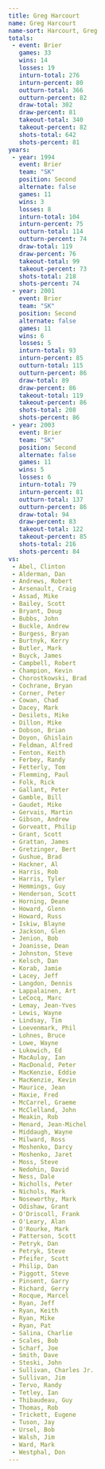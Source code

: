 ```yaml
---
title: Greg Harcourt
name: Greg Harcourt
name-sort: Harcourt, Greg
totals:
 - event: Brier
   games: 33
   wins: 14
   losses: 19
   inturn-total: 276
   inturn-percent: 80
   outturn-total: 366
   outturn-percent: 82
   draw-total: 302
   draw-percent: 81
   takeout-total: 340
   takeout-percent: 82
   shots-total: 642
   shots-percent: 81
years:
 - year: 1994
   event: Brier
   team: "SK"
   position: Second
   alternate: false
   games: 11
   wins: 3
   losses: 8
   inturn-total: 104
   inturn-percent: 75
   outturn-total: 114
   outturn-percent: 74
   draw-total: 119
   draw-percent: 76
   takeout-total: 99
   takeout-percent: 73
   shots-total: 218
   shots-percent: 74
 - year: 2001
   event: Brier
   team: "SK"
   position: Second
   alternate: false
   games: 11
   wins: 6
   losses: 5
   inturn-total: 93
   inturn-percent: 85
   outturn-total: 115
   outturn-percent: 86
   draw-total: 89
   draw-percent: 86
   takeout-total: 119
   takeout-percent: 86
   shots-total: 208
   shots-percent: 86
 - year: 2003
   event: Brier
   team: "SK"
   position: Second
   alternate: false
   games: 11
   wins: 5
   losses: 6
   inturn-total: 79
   inturn-percent: 81
   outturn-total: 137
   outturn-percent: 86
   draw-total: 94
   draw-percent: 83
   takeout-total: 122
   takeout-percent: 85
   shots-total: 216
   shots-percent: 84
vs:
 - Abel, Clinton
 - Alderman, Dan
 - Andrews, Robert
 - Arsenault, Craig
 - Assad, Mike
 - Bailey, Scott
 - Bryant, Doug
 - Bubbs, John
 - Buckle, Andrew
 - Burgess, Bryan
 - Burtnyk, Kerry
 - Butler, Mark
 - Buyck, James
 - Campbell, Robert
 - Champion, Kevin
 - Chorostkowski, Brad
 - Cochrane, Bryan
 - Corner, Peter
 - Cowan, Chad
 - Dacey, Mark
 - Desilets, Mike
 - Dillon, Mike
 - Dobson, Brian
 - Doyon, Ghislain
 - Feldman, Alfred
 - Fenton, Keith
 - Ferbey, Randy
 - Fetterly, Tom
 - Flemming, Paul
 - Folk, Rick
 - Gallant, Peter
 - Gamble, Bill
 - Gaudet, Mike
 - Gervais, Martin
 - Gibson, Andrew
 - Gorveatt, Philip
 - Grant, Scott
 - Grattan, James
 - Gretzinger, Bert
 - Gushue, Brad
 - Hackner, Al
 - Harris, Rob
 - Harris, Tyler
 - Hemmings, Guy
 - Henderson, Scott
 - Horning, Deane
 - Howard, Glenn
 - Howard, Russ
 - Iskiw, Blayne
 - Jackson, Glen
 - Jenion, Bob
 - Joanisse, Dean
 - Johnston, Steve
 - Kelsch, Dan
 - Korab, Jamie
 - Lacey, Jeff
 - Langdon, Dennis
 - Lappalainen, Art
 - LeCocq, Marc
 - Lemay, Jean-Yves
 - Lewis, Wayne
 - Lindsay, Tim
 - Loevenmark, Phil
 - Lohnes, Bruce
 - Lowe, Wayne
 - Lukowich, Ed
 - MacAulay, Ian
 - MacDonald, Peter
 - MacKenzie, Eddie
 - MacKenzie, Kevin
 - Maurice, Jean
 - Maxie, Fred
 - McCarrel, Graeme
 - McClelland, John
 - Meakin, Rob
 - Menard, Jean-Michel
 - Middaugh, Wayne
 - Milward, Ross
 - Moshenko, Darcy
 - Moshenko, Jaret
 - Moss, Steve
 - Nedohin, David
 - Ness, Dale
 - Nicholls, Peter
 - Nichols, Mark
 - Noseworthy, Mark
 - Odishaw, Grant
 - O'Driscoll, Frank
 - O'Leary, Alan
 - O'Rourke, Mark
 - Patterson, Scott
 - Petryk, Dan
 - Petryk, Steve
 - Pfeifer, Scott
 - Philip, Dan
 - Piggott, Steve
 - Pinsent, Garry
 - Richard, Gerry
 - Rocque, Marcel
 - Ryan, Jeff
 - Ryan, Keith
 - Ryan, Mike
 - Ryan, Pat
 - Salina, Charlie
 - Scales, Bob
 - Scharf, Joe
 - Smith, Dave
 - Steski, John
 - Sullivan, Charles Jr.
 - Sullivan, Jim
 - Tervo, Randy
 - Tetley, Ian
 - Thibaudeau, Guy
 - Thomas, Rob
 - Trickett, Eugene
 - Tuson, Jay
 - Ursel, Bob
 - Walsh, Jim
 - Ward, Mark
 - Westphal, Don
---
```

